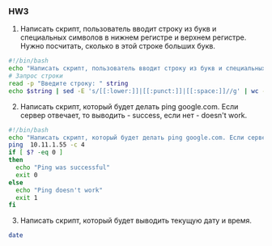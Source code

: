 ### HW3


1. Написать скрипт, пользователь вводит строку из букв и специальных символов в нижнем регистре и верхнем регистре. Нужно посчитать, сколько в этой строке больших букв.

```bash
#!/bin/bash
echo "Написать скрипт, пользователь вводит строку из букв и специальных символов в нижнем регистре и верхнем регистре. Нужно посчитать, сколько в этой строке больших букв."
# Запрос строки
read -p "Введите строку: " string
echo $string | sed -E 's/[[:lower:]]|[[:punct:]]|[[:space:]]//g' | wc -m


```


2. Написать скрипт, который будет делать ping google.com. Если сервер отвечает, то выводить - success, если нет - doesn't work.
```bash
#!/bin/bash
echo "Написать скрипт, который будет делать ping google.com. Если сервер отвечает, то выводить - success, если нет - doesn't work."
ping  10.11.1.55 -c 4
if [ $? -eq 0 ]
then
  echo "Ping was successful"
  exit 0
else
  echo "Ping doesn't work" 
  exit 1
fi
```

3. Написать скрипт, который будет выводить текущую дату и время.
```bash
date
```
